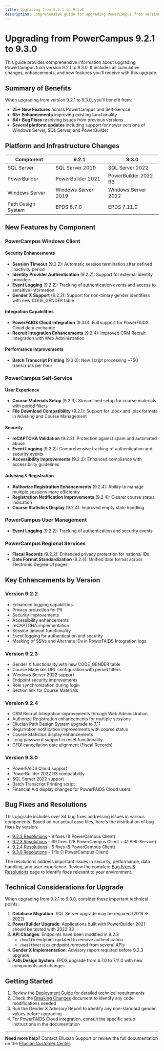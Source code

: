 ```yaml
---
title: Upgrading from 9.2.1 to 9.3.0
description: Comprehensive guide for upgrading PowerCampus from version 9.2.1 to 9.3.0
---
```


# Upgrading from PowerCampus 9.2.1 to 9.3.0

This guide provides comprehensive information about upgrading PowerCampus from version 9.2.1 to 9.3.0. It includes all cumulative changes, enhancements, and new features you'll receive with this upgrade.

## Summary of Benefits

When upgrading from version 9.2.1 to 9.3.0, you'll benefit from:

- **25+ New Features** across PowerCampus and Self-Service
- **65+ Enhancements** improving existing functionality
- **84+ Bug Fixes** resolving issues from previous versions
- **Several platform updates** including support for newer versions of Windows Server, SQL Server, and PowerBuilder

## Platform and Infrastructure Changes

| Component | 9.2.1 | 9.3.0 |
|-----------|-------|-------|
| SQL Server | SQL Server 2019 | SQL Server 2022 |
| PowerBuilder | PowerBuilder 2021 | PowerBuilder 2022 R3 |
| Windows Server | Windows Server 2019 | Windows Server 2022 |
| Path Design System | EPDS 6.7.0 | EPDS 7.11.0 |

## New Features by Component

### PowerCampus Windows Client

#### Security Enhancements
- **Session Timeout** (9.2.2): Automatic session termination after defined inactivity period
- **Identity Provider Authentication** (9.2.2): Support for external identity providers
- **Event Logging** (9.2.2): Tracking of authentication events and access to sensitive information
- **Gender X Support** (9.2.3): Support for non-binary gender identifiers with new CODE_GENDER table

#### Integration Capabilities
- **PowerFAIDS Cloud Integration** (9.3.0): Full support for PowerFAIDS Cloud data exchange
- **Recruit Integration Enhancements** (9.2.4): Improved CRM Recruit Integration with Web Administration

#### Performance Improvements
- **Batch Transcript Printing** (9.3.0): New script processing ~750 transcripts per hour

### PowerCampus Self-Service

#### User Experience
- **Course Materials Setup** (9.2.3): Streamlined setup for course materials with period filters
- **File Download Compatibility** (9.2.1): Support for .docx and .xlsx formats in Advising and Course Management

#### Security
- **reCAPTCHA Validation** (9.2.2): Protection against spam and automated abuse
- **Event Logging** (9.2.2): Comprehensive tracking of authentication and security events
- **Accessibility Improvements** (9.2.2): Enhanced compliance with accessibility guidelines

#### Advising & Registration
- **Authorize Registration Enhancements** (9.2.4): Ability to manage multiple sessions more efficiently
- **Registration Notification Improvements** (9.2.4): Clearer course status indication
- **Course Statistics Display** (9.2.4): Improved empty state handling

### PowerCampus User Management

- **Event Logging** (9.2.2): Tracking of authentication and security events

### PowerCampus Regional Services

- **Fiscal Records** (9.2.2): Enhanced privacy protection for national IDs
- **Date Format Standardization** (9.2.4): Unified date format across Electronic Degree UI pages

## Key Enhancements by Version

### Version 9.2.2
- Enhanced logging capabilities
- Privacy protection for PII
- Security improvements
- Accessibility enhancements
- reCAPTCHA implementation
- Session timeout functionality
- Event logging for authentication and security
- Masking of SSNs and Alternate IDs in PowerFAIDS Integration logs

### Version 9.2.3
- Gender X functionality with new CODE_GENDER table
- Course Materials URL configuration with period filters
- Windows Server 2022 support
- Endpoint security improvements
- Role synchronization during login
- Section link for Course Materials

### Version 9.2.4
- CRM Recruit Integration improvements through Web Administration
- Authorize Registration enhancements for multiple sessions
- Ellucian Path Design System upgrade to 7.11
- Registration notification improvements with course status
- Course Statistics display enhancements
- Long password support in reset functionality
- CFDI cancellation date alignment (Fiscal Records)

### Version 9.3.0
- PowerFAIDS Cloud support
- PowerBuilder 2022 R3 compatibility
- SQL Server 2022 support
- Batch Transcript Printing script
- Financial Aid display changes for PowerFAIDS Cloud users

## Bug Fixes and Resolutions

This upgrade includes over 84 bug fixes addressing issues in various components. Based on our actual case files, here's the distribution of bug fixes by version:

- [9.2.2 Resolutions](/technical/resolutions.html#powercampus-922-resolutions) - 9 fixes (9 PowerCampus Client)
- [9.2.3 Resolutions](/technical/resolutions.html#powercampus-923-resolutions) - 69 fixes (28 PowerCampus Client + 41 Self-Service)
- [9.2.4 Resolutions](/technical/resolutions.html#powercampus-924-resolutions) - 5 fixes (5 PowerCampus Client)
- [9.3.0 Resolutions](/technical/resolutions.html#powercampus-930-resolutions) - 1 fix (1 PowerCampus Client)

The resolutions address important issues in security, performance, data handling, and user experience. Review the complete [Bug Fixes & Resolutions](/technical/resolutions.html) page to identify fixes relevant to your environment.

## Technical Considerations for Upgrade

When upgrading from 9.2.1 to 9.3.0, consider these important technical points:

1. **Database Migration**: SQL Server upgrade may be required (2019 → 2022)
2. **PowerBuilder Upgrade**: Applications built with PowerBuilder 2021 should be tested with 2022 R3
3. **API Changes**: Endpoints have been modified in 9.2.3
   - `/health` endpoint updated to remove authentication
   - `/healthmetrics` endpoint removed from several APIs
4. **Gender X Implementation**: Advisory report required before 9.2.3 upgrade
5. **Path Design System**: EPDS upgrade from 6.7.0 to 7.11.0 with new components and changes

## Getting Started

1. Review the [Deployment Guide](/technical/deployment-guide.html) for detailed technical requirements
2. Check the [Breaking Changes](/technical/breaking-changes.html) document to identify any code modifications needed
3. Run the Gender X Advisory Report to identify any non-standard gender values before upgrading 
4. For PowerFAIDS Cloud integration, consult the specific setup instructions in the documentation

---

**Need more help?** Contact Ellucian Support or review the full documentation on the [Ellucian Customer Center](https://elluciansupport.service-now.com/). 